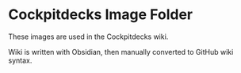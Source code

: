 # Cockpitdecks Image Folder

These images are used in the Cockpitdecks wiki.

Wiki is written with Obsidian, then manually converted to GitHub wiki syntax.
